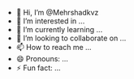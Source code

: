 - 👋 Hi, I’m @Mehrshadkvz
- 👀 I’m interested in ...
- 🌱 I’m currently learning ...
- 💞️ I’m looking to collaborate on ...
- 📫 How to reach me ...
- 😄 Pronouns: ...
- ⚡ Fun fact: ...

<!---
Mehrshadkvz/Mehrshadkvz is a ✨ special ✨ repository because its `README.md` (this file) appears on your GitHub profile.
You can click the Preview link to take a look at your changes.
--->
